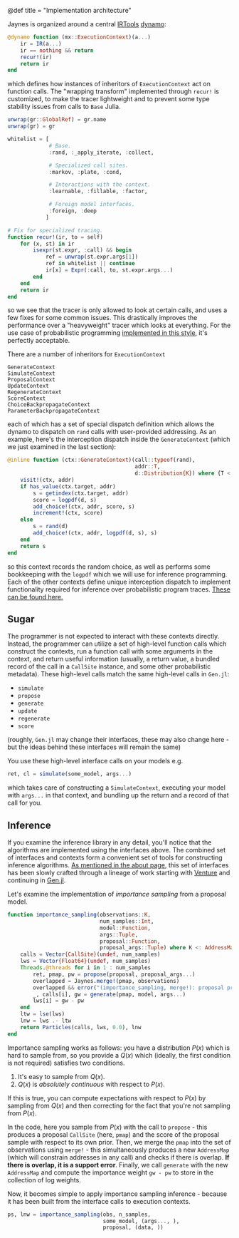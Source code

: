 @def title = "Implementation architecture"

Jaynes is organized around a central [IRTools](https://github.com/FluxML/IRTools.jl) [dynamo](https://fluxml.ai/IRTools.jl/latest/dynamo/):

```julia
@dynamo function (mx::ExecutionContext)(a...)
    ir = IR(a...)
    ir == nothing && return
    recur!(ir)
    return ir
end
```

which defines how instances of inheritors of `ExecutionContext` act on function calls. The "wrapping transform" implemented through `recur!` is customized, to make the tracer lightweight and to prevent some type stability issues from calls to `Base` Julia.

```julia
unwrap(gr::GlobalRef) = gr.name
unwrap(gr) = gr

whitelist = [
             # Base.
             :rand, :_apply_iterate, :collect,

             # Specialized call sites.
             :markov, :plate, :cond, 

             # Interactions with the context.
             :learnable, :fillable, :factor,

             # Foreign model interfaces.
             :foreign, :deep
            ]

# Fix for specialized tracing.
function recur!(ir, to = self)
    for (x, st) in ir
        isexpr(st.expr, :call) && begin
            ref = unwrap(st.expr.args[1])
            ref in whitelist || continue
            ir[x] = Expr(:call, to, st.expr.args...)
        end
    end
    return ir
end
```

so we see that the tracer is only allowed to look at certain calls, and uses a few fixes for some common issues. This drastically improves the performance over a "heavyweight" tracer which looks at everything. For the use case of probabilistic programming [implemented in this style](http://proceedings.mlr.press/v15/wingate11a/wingate11a.pdf), it's perfectly acceptable.

There are a number of inheritors for `ExecutionContext`

```
GenerateContext
SimulateContext
ProposalContext
UpdateContext
RegenerateContext
ScoreContext
ChoiceBackpropagateContext
ParameterBackpropagateContext
```

each of which has a set of special dispatch definition which allows the dynamo to dispatch on `rand` calls with user-provided addressing. As an example, here's the interception dispatch inside the `GenerateContext` (which we just examined in the last section):

```julia
@inline function (ctx::GenerateContext)(call::typeof(rand), 
                                        addr::T, 
                                        d::Distribution{K}) where {T <: Address, K}
    visit!(ctx, addr)
    if has_value(ctx.target, addr)
        s = getindex(ctx.target, addr)
        score = logpdf(d, s)
        add_choice!(ctx, addr, score, s)
        increment!(ctx, score)
    else
        s = rand(d)
        add_choice!(ctx, addr, logpdf(d, s), s)
    end
    return s
end
```

so this context records the random choice, as well as performs some bookkeeping with the `logpdf` which we will use for inference programming. Each of the other contexts define unique interception dispatch to implement functionality required for inference over probabilistic program traces. [These can be found here.](https://github.com/femtomc/Jaynes.jl/tree/master/src/contexts)

## Sugar

The programmer is not expected to interact with these contexts directly. Instead, the programmer can utilize a set of high-level function calls which construct the contexts, run a function call with some arguments in the context, and return useful information (usually, a return value, a bundled record of the call in a `CallSite` instance, and some other probabilistic metadata). These high-level calls match the same high-level calls in `Gen.jl`:

* `simulate`
* `propose`
* `generate`
* `update`
* `regenerate`
* `score`

(roughly, `Gen.jl` may change their interfaces, these may also change here - but the ideas behind these interfaces will remain the same)

You use these high-level interface calls on your models e.g.

```julia
ret, cl = simulate(some_model, args...)
```

which takes care of constructing a `SimulateContext`, executing your model with `args...` in that context, and bundling up the return and a record of that call for you.

## Inference

If you examine the inference library in any detail, you'll notice that the algorithms are implemented using the interfaces above. The combined set of interfaces and contexts form a convenient set of tools for constructing inference algorithms. [As mentioned in the about page](/), this set of interfaces has been slowly crafted through a lineage of work starting with [Venture](http://probcomp.csail.mit.edu/software/venture/) and continuing in [Gen.jl](https://github.com/probcomp/Gen.jl).

Let's examine the implementation of _importance sampling_ from a proposal model.

```julia
function importance_sampling(observations::K,
                             num_samples::Int,
                             model::Function, 
                             args::Tuple,
                             proposal::Function,
                             proposal_args::Tuple) where K <: AddressMap
    calls = Vector{CallSite}(undef, num_samples)
    lws = Vector{Float64}(undef, num_samples)
    Threads.@threads for i in 1 : num_samples
        ret, pmap, pw = propose(proposal, proposal_args...)
        overlapped = Jaynes.merge!(pmap, observations)
        overlapped && error("(importance_sampling, merge!): proposal produced a selection which overlapped with observations.")
        _, calls[i], gw = generate(pmap, model, args...)
        lws[i] = gw - pw
    end
    ltw = lse(lws)
    lnw = lws .- ltw
    return Particles(calls, lws, 0.0), lnw
end
```

Importance sampling works as follows: you have a distribution $P(x)$ which is hard to sample from, so you provide a $Q(x)$ which (ideally, the first condition is not required) satisfies two conditions.

1. It's easy to sample from $Q(x)$.
2. $Q(x)$ is _absolutely continuous_ with respect to $P(x)$.

If this is true, you can compute expectations with respect to $P(x)$ by sampling from $Q(x)$ and then correcting for the fact that you're not sampling from $P(x)$.

In the code, here you sample from $P(x)$ with the call to `propose` - this produces a proposal `CallSite` (here, `pmap`) and the score of the proposal sample with respect to its own prior. Then, we merge the `pmap` into the set of observations using `merge!` - this simultaneously produces a new `AddressMap` (which will constrain addresses in any call) and checks if there is overlap. **If there is overlap, it is a support error**. Finally, we call `generate` with the new `AddressMap` and compute the importance weight `gw - pw` to store in the collection of log weights.

Now, it becomes simple to apply importance sampling inference - because it has been built from the interface calls to execution contexts.

```julia
ps, lnw = importance_sampling(obs, n_samples, 
                              some_model, (args..., ),
                              proposal, (data, ))
```
